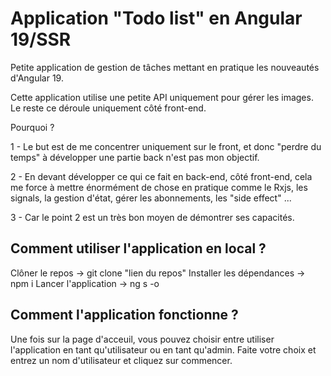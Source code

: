 # Application "Todo list" en Angular 19/SSR 

Petite application de gestion de tâches mettant en pratique les nouveautés d'Angular 19.

Cette application utilise une petite API uniquement pour gérer les images. Le reste ce déroule uniquement côté front-end. 

Pourquoi ?

1 - Le but est de me concentrer uniquement sur le front, et donc "perdre du temps" à développer une partie back n'est pas mon objectif.

2 - En devant développer ce qui ce fait en back-end, côté front-end, cela me force à mettre énormément de chose en pratique comme le Rxjs, les signals, la gestion d'état, gérer les abonnements, les "side effect" ...

3 - Car le point 2 est un très bon moyen de démontrer ses capacités.

## Comment utiliser l'application en local ?

Clôner le repos -> git clone "lien du repos"
Installer les dépendances -> npm i 
Lancer l'application -> ng s -o 

## Comment l'application fonctionne ?

Une fois sur la page d'acceuil, vous pouvez choisir entre utiliser l'application en tant qu'utilisateur ou en tant qu'admin. 
Faite votre choix et entrez un nom d'utilisateur et cliquez sur commencer.

